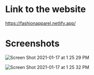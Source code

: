  # Link to the website

https://fashionapparel.netlify.app/

# Screenshots

![Screen Shot 2021-01-17 at 1 25 29 PM](https://user-images.githubusercontent.com/64951124/104834761-90711b80-58c7-11eb-878e-ba0fc401cc15.png)

![Screen Shot 2021-01-17 at 1 25 32 PM](https://user-images.githubusercontent.com/64951124/104834775-a252be80-58c7-11eb-9092-2165bc7a484e.png)
